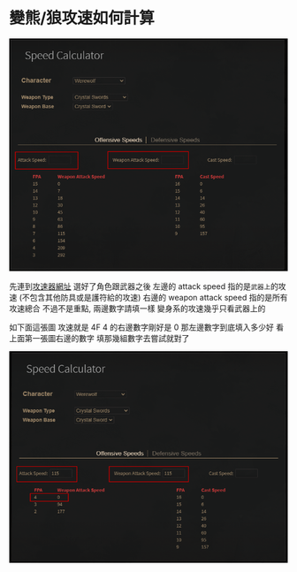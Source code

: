 # 變熊/狼攻速如何計算

<SpeedTable/>

![speed](./images/speed01.png)

先連到[攻速器網址](https://dev.median-xl.com/speedcalc/)
選好了角色跟武器之後
左邊的 attack speed 指的是`武器上`的攻速
(不包含其他防具或是護符給的攻速)
右邊的 weapon attack speed 指的是所有攻速總合
不過不是重點, 兩邊數字請填一樣
變身系的攻速幾乎只看武器上的

如下面這張圖
攻速就是 4F
4 的右邊數字剛好是 0
那左邊數字到底填入多少好
看上面第一張圖右邊的數字
填那幾組數字去嘗試就對了

![speed2](./images/speed02.png)
